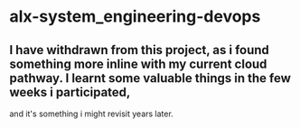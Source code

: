 # alx-system_engineering-devops

## I have withdrawn from this project, as i found something more inline with my current cloud pathway. I learnt some valuable things in the few weeks i participated, 
and it's something i might revisit years later.
